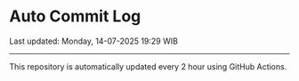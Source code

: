 # Auto Commit Log

Last updated: Monday, 14-07-2025 19:29 WIB

---

This repository is automatically updated every 2 hour using GitHub Actions.

